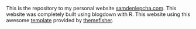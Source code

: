 This is the repository to my personal website <a href="https://www.samdenlepcha.com/">samdenlepcha.com</a>. This website was completely built using blogdown with R. This website using this awesome <a href="https://github.com/themefisher/academia-hugo">template</a> provided by <a href="https://github.com/themefisher">themefisher</a>. 